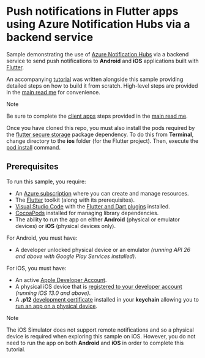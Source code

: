 # Push notifications in Flutter apps using Azure Notification Hubs via a backend service

Sample demonstrating the use of [Azure Notification Hubs](https://docs.microsoft.com/azure/notification-hubs/notification-hubs-push-notification-overview) via a backend service to send push notifications to **Android** and **iOS** applications built with [Flutter](https://flutter.dev).  

An accompanying [tutorial](https://docs.microsoft.com/azure/developer/mobile-apps/notification-hubs-backend-service-flutter) was written alongside this sample providing detailed steps on how to build it from scratch. High-level steps are provided in the [main read me](https://github.com/xamcat/mobcat-samples/tree/master/notification_hub_backend_service) for convenience.

> [!NOTE]
> Be sure to complete the [client apps](https://github.com/xamcat/mobcat-samples/tree/master/notification_hub_backend_service#client-apps) steps provided in the [main read me](https://github.com/xamcat/mobcat-samples/tree/master/notification_hub_backend_service).
>
> Once you have cloned this repo, you must also install the pods required by the [flutter secure storage](https://pub.dev/packages/flutter_secure_storage) package dependency. To do this from **Terminal**, change directory to the **ios** folder (for the Flutter project). Then, execute the [pod install](https://guides.cocoapods.org/using/getting-started.html#installation) command.

## Prerequisites

To run this sample, you require:

* An [Azure subscription](https://portal.azure.com) where you can create and manage resources.
* The [Flutter](https://flutter.dev/docs/get-started/install) toolkit (along with its prerequisites).
* [Visual Studio Code](https://code.visualstudio.com) with the [Flutter and Dart plugins](https://flutter.dev/docs/get-started/editor?tab=vscode) installed.
* [CocoaPods](https://guides.cocoapods.org/using/getting-started.html#installation) installed for managing library dependencies.
* The ability to run the app on either **Android** (physical or emulator devices) or **iOS** (physical devices only).

For Android, you must have:

* A developer unlocked physical device or an emulator *(running API 26 and above with Google Play Services installed)*.

For iOS, you must have:

* An active [Apple Developer Account](https://developer.apple.com).
* A physical iOS device that is [registered to your developer account](https://help.apple.com/developer-account/#/dev40df0d9fa) *(running iOS 13.0 and above)*.
* A **.p12** [development certificate](https://help.apple.com/developer-account/#/dev04fd06d56) installed in your **keychain** allowing you to [run an app on a physical device](https://help.apple.com/xcode/mac/current/#/dev5a825a1ca).

> [!NOTE]
> The iOS Simulator does not support remote notifications and so a physical device is required when exploring this sample on iOS. However, you do not need to run the app on both **Android** and **iOS** in order to complete this tutorial.
